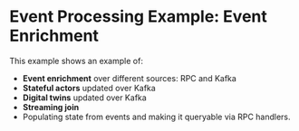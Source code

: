 # Event Processing Example: Event Enrichment 

This example shows an example of:
- **Event enrichment** over different sources: RPC and Kafka
- **Stateful actors** updated over Kafka
- **Digital twins** updated over Kafka
- **Streaming join**
- Populating state from events and making it queryable via RPC handlers.

